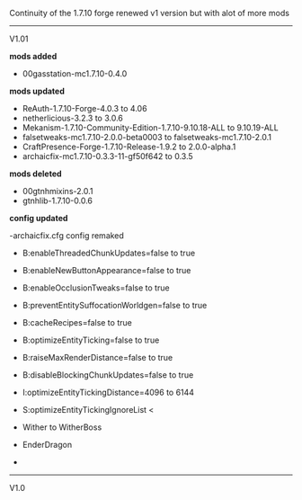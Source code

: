 Continuity of the 1.7.10 forge renewed v1 version but with alot of more mods

---------------------------------------------------------------------------------

V1.01

**mods added**

* 00gasstation-mc1.7.10-0.4.0

**mods updated**

* ReAuth-1.7.10-Forge-4.0.3 to 4.06
* netherlicious-3.2.3 to 3.0.6
* Mekanism-1.7.10-Community-Edition-1.7.10-9.10.18-ALL to 9.10.19-ALL
* falsetweaks-mc1.7.10-2.0.0-beta0003 to falsetweaks-mc1.7.10-2.0.1
* CraftPresence-Forge-1.7.10-Release-1.9.2 to 2.0.0-alpha.1
* archaicfix-mc1.7.10-0.3.3-11-gf50f642 to 0.3.5

**mods deleted**

* 00gtnhmixins-2.0.1
* gtnhlib-1.7.10-0.0.6

**config updated**

-archaicfix.cfg
config remaked 

* B:enableThreadedChunkUpdates=false to true
* B:enableNewButtonAppearance=false to true
* B:enableOcclusionTweaks=false to true
* B:preventEntitySuffocationWorldgen=false to true
* B:cacheRecipes=false to true
* B:optimizeEntityTicking=false to true
* B:raiseMaxRenderDistance=false to true
* B:disableBlockingChunkUpdates=false to true
* I:optimizeEntityTickingDistance=4096 to 6144

* S:optimizeEntityTickingIgnoreList <
* Wither to WitherBoss
* EnderDragon
* >

---------------------------------------------------------------------------------

V1.0

